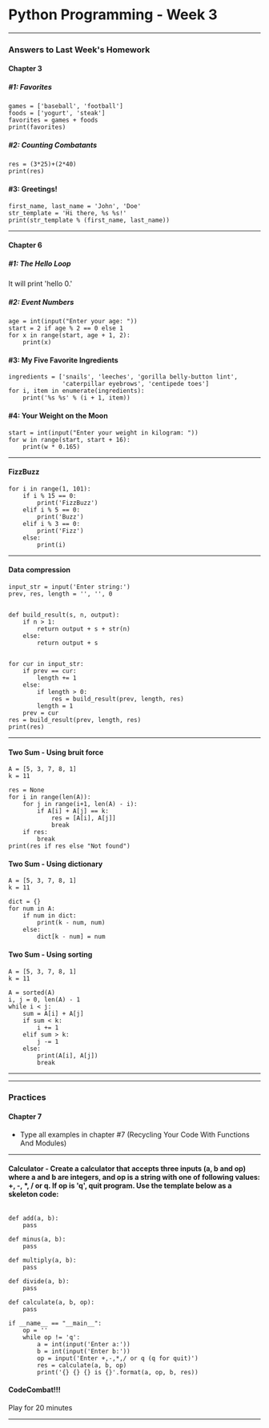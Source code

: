 # Python Programming - Week 3

* * *

### Answers to Last Week's Homework
#### Chapter 3
##### #1: Favorites
```
games = ['baseball', 'football']
foods = ['yogurt', 'steak']
favorites = games + foods
print(favorites)
```

##### #2: Counting Combatants
```
res = (3*25)+(2*40)
print(res)

```

#### #3: Greetings!
```
first_name, last_name = 'John', 'Doe'
str_template = 'Hi there, %s %s!'
print(str_template % (first_name, last_name))

```
* * *

#### Chapter 6
##### #1: The Hello Loop
It will print 'hello 0.'

##### #2: Event Numbers
```
age = int(input("Enter your age: "))
start = 2 if age % 2 == 0 else 1
for x in range(start, age + 1, 2):
    print(x)
```

#### #3: My Five Favorite Ingredients
```
ingredients = ['snails', 'leeches', 'gorilla belly-button lint',
               'caterpillar eyebrows', 'centipede toes']
for i, item in enumerate(ingredients):
    print('%s %s' % (i + 1, item))
```

#### #4: Your Weight on the Moon
```
start = int(input("Enter your weight in kilogram: "))
for w in range(start, start + 16):
    print(w * 0.165)
```

* * *

#### FizzBuzz
```
for i in range(1, 101):
    if i % 15 == 0:
        print('FizzBuzz')
    elif i % 5 == 0:
        print('Buzz')
    elif i % 3 == 0:
        print('Fizz')
    else:
        print(i)
```

* * *

#### Data compression
```
input_str = input('Enter string:')
prev, res, length = '', '', 0


def build_result(s, n, output):
    if n > 1:
        return output + s + str(n)
    else:
        return output + s


for cur in input_str:
    if prev == cur:
        length += 1
    else:
        if length > 0:
            res = build_result(prev, length, res)
        length = 1
    prev = cur
res = build_result(prev, length, res)
print(res)
```
* * *

#### Two Sum - Using bruit force
```
A = [5, 3, 7, 8, 1]
k = 11

res = None
for i in range(len(A)):
    for j in range(i+1, len(A) - i):
        if A[i] + A[j] == k:
            res = [A[i], A[j]]
            break
    if res:
        break
print(res if res else "Not found")
```

#### Two Sum - Using dictionary
```
A = [5, 3, 7, 8, 1]
k = 11

dict = {}
for num in A:
    if num in dict:
        print(k - num, num)
    else:
        dict[k - num] = num
```

#### Two Sum - Using sorting
```
A = [5, 3, 7, 8, 1]
k = 11

A = sorted(A)
i, j = 0, len(A) - 1
while i < j:
    sum = A[i] + A[j]
    if sum < k:
        i += 1
    elif sum > k:
        j -= 1
    else:
        print(A[i], A[j])
        break
```

* * *
* * *
<a name="practice"></a>
### Practices

#### Chapter 7
* Type all examples in chapter #7  (Recycling Your Code With Functions And Modules)

* * *

#### Calculator - Create a calculator that accepts three inputs (a, b and op) where a and b are integers, and op is a string with one of following values: +, -, \*, / or q. If op is 'q', quit program. Use the template below as a skeleton code:

```

def add(a, b):
    pass

def minus(a, b):
    pass

def multiply(a, b):
    pass

def divide(a, b):
    pass

def calculate(a, b, op):
    pass

if __name__ == "__main__":
    op = ''
    while op != 'q':
        a = int(input('Enter a:'))
        b = int(input('Enter b:'))
        op = input('Enter +,-,*,/ or q (q for quit)')
        res = calculate(a, b, op)
        print('{} {} {} is {}'.format(a, op, b, res))

```


#### CodeCombat!!!
Play for 20 minutes

* * *
